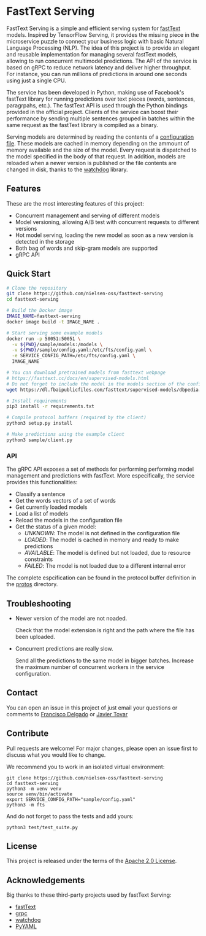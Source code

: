 # FastText Serving

FastText Serving is a simple and efficient serving system for [fastText](https://fasttext.cc) models. Inspired by TensorFlow Serving, it provides the missing piece in the microservice puzzle to connect your business logic with basic Natural Language Processing (NLP). The idea of this project is to provide an elegant and reusable implementation for managing several fastText models, allowing to run concurrent multimodel predictions. The API of the service is based on gRPC to reduce network latency and deliver higher throughput. For instance, you can run millions of predictions in around one seconds using just a single CPU.

The service has been developed in Python, making use of Facebook's fastText library for running predictions over text pieces (words, sentences, paragrpahs, etc.). The fastText API is used through the Python bindings provided in the official project. Clients of the service can boost their performance by sending multiple sentences grouped in batches within the same request as the fastText library is compiled as a binary.

Serving models are determined by reading the contents of a [configuration file](samples/config.yaml). These models are cached in memory depending on the ammount of memory available and the size of the model. Every request is dispatched to the model specified in the body of that request. In addition, models are reloaded when a newer version is published or the file contents are changed in disk, thanks to the [watchdog](https://github.com/gorakhargosh/watchdog) library.

## Features

These are the most interesting features of this project:

- Concurrent management and serving of different models 
- Model versioning, allowing A/B test with concurrent requests to different versions
- Hot model serving, loading the new model as soon as a new version is detected in the storage
- Both bag of words and skip-gram models are supported
- gRPC API

## Quick Start

```bash
# Clone the repository
git clone https://github.com/nielsen-oss/fasttext-serving
cd fasttext-serving

# Build the Docker image
IMAGE_NAME=fasttext-serving
docker image build -t IMAGE_NAME .

# Start serving some example models
docker run -p 50051:50051 \
  -v ${PWD}/sample/models:/models \
  -v ${PWD}/sample/config.yaml:/etc/fts/config.yaml \
  -e SERVICE_CONFIG_PATH=/etc/fts/config.yaml \
  IMAGE_NAME 

# You can download pretrained models from fasttext webpage
# https://fasttext.cc/docs/en/supervised-models.html
# Do not forget to include the model in the models section of the config
wget https://dl.fbaipublicfiles.com/fasttext/supervised-models/dbpedia.ftz -P sample/models/dbpedia/1/

# Install requirements
pip3 install -r requirements.txt

# Compile protocol buffers (required by the client)
python3 setup.py install

# Make predictions using the example client
python3 sample/client.py
```

### API

The gRPC API exposes a set of methods for performing performing model management and predictions with fastText. More especifically, the service provides this functionalities:

  - Classify a sentence
  - Get the words vectors of a set of words
  - Get currently loaded models
  - Load a list of models
  - Reload the models in the configuration file
  - Get the status of a given model:
    - *UNKNOWN*: The model is not defined in the configuration file
    - *LOADED*: The model is cached in memory and ready to make predictions
    - *AVAILABLE*: The model is defined but not loaded, due to resource constraints
    - *FAILED*: The model is not loaded due to a different internal error
  
The complete espcification can be found in the protocol buffer definition in the [protos](protos) directory.

## Troubleshooting

  * Newer version of the model are not noaded.

    Check that the model extension is right and the path where the file has been uploaded.

  * Concurrent predictions are really slow.

    Send all the predictions to the same model in bigger batches.
    Increase the maximum number of concurrent workers in the service configuration.

## Contact

You can open an issue in this project of just email your questions or comments to [Francisco Delgado](mailto:francisco.delgadodelhoyo@nielsen.com) or [Javier Tovar](mailto:javier.tovar@nielsen.com)

## Contribute

Pull requests are welcome! For major changes, please open an issue first to discuss what you would like to change.

We recommend you to work in an isolated virtual environment:

```
git clone https://github.com/nielsen-oss/fasttext-serving
cd fasttext-serving
python3 -m venv venv
source venv/bin/activate
export SERVICE_CONFIG_PATH="sample/config.yaml"
python3 -m fts
```

And do not forget to pass the tests and add yours:

```
python3 test/test_suite.py
```

## License

This project is released under the terms of the [Apache 2.0 License](LICENSE).

## Acknowledgements

Big thanks to these third-party projects used by fastText Serving:

  - [fastText](https://fasttext.cc)
  - [grpc](https://github.com/grpc/grpc)
  - [watchdog](https://github.com/gorakhargosh/watchdog)
  - [PyYAML](https://github.com/yaml/pyyaml)